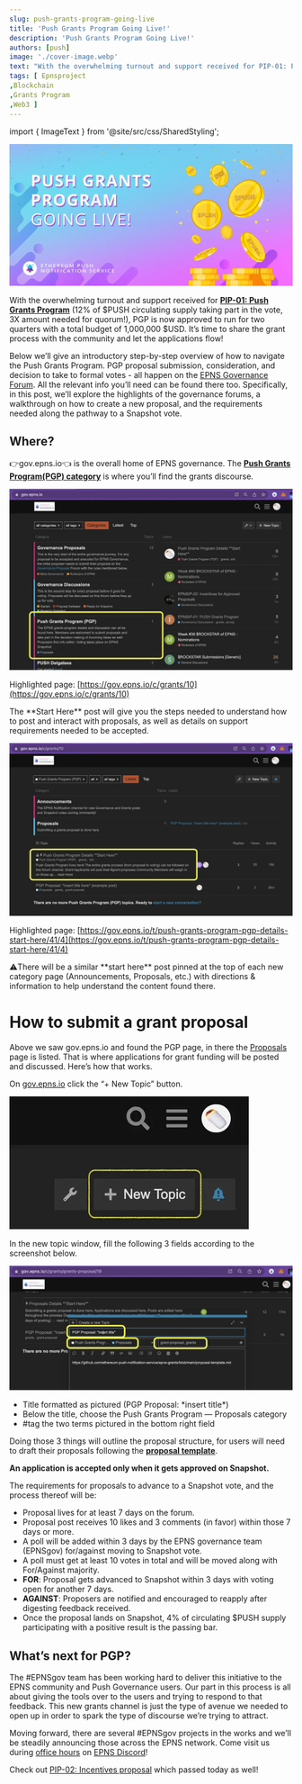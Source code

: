 ```yaml
---
slug: push-grants-program-going-live
title: 'Push Grants Program Going Live!'
description: 'Push Grants Program Going Live!'
authors: [push]
image: './cover-image.webp'
text: "With the overwhelming turnout and support received for PIP-01: Push Grants Program (12% of $PUSH circulating supply taking part in the vote, 3X amount needed for quorum!), PGP is now approved to run for two quarters with a total budget of 1,000,000 $USD. It’s time to share the grant process with the community and let the applications flow!"
tags: [ Epnsproject
,Blockchain
,Grants Program
,Web3 ]
---
```


import { ImageText } from '@site/src/css/SharedStyling';

![Cover image of Push Grants Program Going Live!](./cover-image.webp)

<!--truncate-->

With the overwhelming turnout and support received for [**PIP-01: Push Grants Program**](https://snapshot.org/#/epns.eth/proposal/0xfdb92444974c9ab607d96e7a4a1ad71299e47a755955951ae5ce8b86aa9a1400) (12% of $PUSH circulating supply taking part in the vote, 3X amount needed for quorum!), PGP is now approved to run for two quarters with a total budget of 1,000,000 $USD. It’s time to share the grant process with the community and let the applications flow!

Below we’ll give an introductory step-by-step overview of how to navigate the Push Grants Program. PGP proposal submission, consideration, and decision to take to formal votes - all happen on the [EPNS Governance Forum](https://gov.epns.io/). All the relevant info you’ll need can be found there too. Specifically, in this post, we’ll explore the highlights of the governance forums, a walkthrough on how to create a new proposal, and the requirements needed along the pathway to a Snapshot vote.

## **Where?**

👉gov.epns.io👈 is the overall home of EPNS governance. The [**Push Grants Program(PGP) category**](https://gov.epns.io/c/grants/10) is where you’ll find the grants discourse.

![First image of Push Grants Program Going Live!](./image-1.webp)

Highlighted page: [https://gov.epns.io/c/grants/10](https://gov.epns.io/c/grants/10)

The \*\*Start Here\*\* post will give you the steps needed to understand how to post and interact with proposals, as well as details on support requirements needed to be accepted.

![Second image of Push Grants Program Going Live!](./image-2.webp)

Highlighted page: [https://gov.epns.io/t/push-grants-program-pgp-details-start-here/41/4](https://gov.epns.io/t/push-grants-program-pgp-details-start-here/41/4)

⚠️There will be a similar \*\*start here\*\* post pinned at the top of each new category page (Announcements, Proposals, etc.) with directions & information to help understand the content found there.

# How to submit a grant proposal

Above we saw gov.epns.io and found the PGP page, in there the [Proposals](https://gov.epns.io/c/grants/grants-proposal/19) page is listed. That is where applications for grant funding will be posted and discussed. Here’s how that works.

On [gov.epns.io](https://gov.epns.io/) click the “+ New Topic” button.

![Third image of Push Grants Program Going Live!](./image-3.webp)

In the new topic window, fill the following 3 fields according to the screenshot below.

![Fourth image of Push Grants Program Going Live!](./image-4.webp)

- Title formatted as pictured (PGP Proposal: \*insert title\*)
- Below the title, choose the Push Grants Program — Proposals category
- #tag the two terms pictured in the bottom right field

Doing those 3 things will outline the proposal structure, for users will need to draft their proposals following the [**proposal template**](https://github.com/push-protocol/push-grants/blob/main/proposal-template.md).

**An application is accepted only when it gets approved on Snapshot.**

The requirements for proposals to advance to a Snapshot vote, and the process thereof will be:

- Proposal lives for at least 7 days on the forum.
- Proposal post receives 10 likes and 3 comments (in favor) within those 7 days or more.
- A poll will be added within 3 days by the EPNS governance team (EPNSgov) for/against moving to Snapshot vote.
- A poll must get at least 10 votes in total and will be moved along with For/Against majority.
- **FOR**: Proposal gets advanced to Snapshot within 3 days with voting open for another 7 days.
- **AGAINST**: Proposers are notified and encouraged to reapply after digesting feedback received.
- Once the proposal lands on Snapshot, 4% of circulating $PUSH supply participating with a positive result is the passing bar.

## What’s next for PGP?

The #EPNSgov team has been working hard to deliver this initiative to the EPNS community and Push Governance users. Our part in this process is all about giving the tools over to the users and trying to respond to that feedback. This new grants channel is just the type of avenue we needed to open up in order to spark the type of discourse we’re trying to attract.

Moving forward, there are several #EPNSgov projects in the works and we’ll be steadily announcing those across the EPNS network. Come visit us during [office hours](https://twitter.com/epnsproject/status/1485250968656781316?s=20) on [EPNS Discord](https://medium.com/push-protocol/discord.gg/YVPB99F9W5)!

Check out [PIP-02: Incentives proposal](https://snapshot.org/#/epns.eth/proposal/0x1c928002d6cb8d563ff79dc06f1f28a5963f0ed81460765d937a7ad08a779215) which passed today as well!
